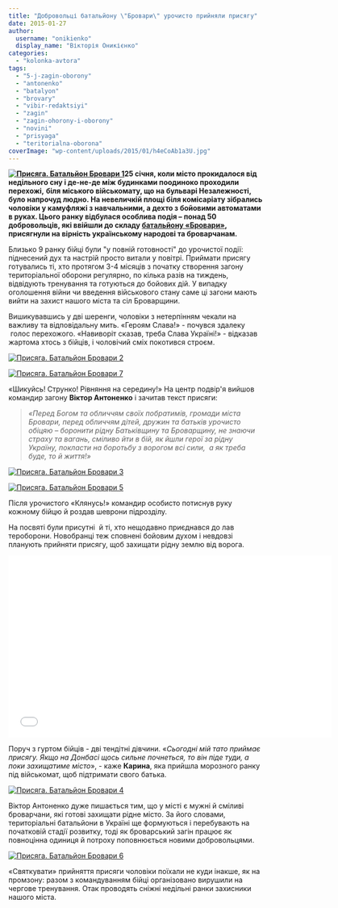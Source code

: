 ```yaml
---
title: "Добровольці батальйону \"Бровари\" урочисто прийняли присягу"
date: 2015-01-27
author: 
  username: "onikienko"
  display_name: "Вікторія Оникієнко"
categories: 
  - "kolonka-avtora"
tags: 
  - "5-j-zagin-oborony"
  - "antonenko"
  - "batalyon"
  - "brovary"
  - "vibir-redaktsiyi"
  - "zagin"
  - "zagin-ohorony-i-oborony"
  - "novini"
  - "prisyaga"
  - "teritorialna-oborona"
coverImage: "wp-content/uploads/2015/01/h4eCoAb1a3U.jpg"
---
```


**[![Присяга. Батальйон Бровари 1](https://mpz.brovary.org/wp-content/uploads/2015/01/h4eCoAb1a3U.jpg)](https://mpz.brovary.org/wp-content/uploads/2015/01/h4eCoAb1a3U.jpg)25 січня, коли місто прокидалося від недільного сну і де-не-де між будинками поодиноко проходили перехожі,** **біля міського військомату, що на бульварі Незалежності, було напрочуд людно. На невеличкій площі біля комісаріату **зібрались** чоловіки у камуфляжі з навчальними, а дехто з бойовими автоматами в руках. Цього ранку відбулася особлива подія – понад 50 добровольців, які ввійшли до складу [батальйону «Бровари»](https://mpz.brovary.org/batalyon-brovari-prosit-vognyu-i-lyudey/), присягнули на вірність українському народові та броварчанам.**

Близько 9 ранку бійці були "у повній готовності" до урочистої події: піднесений дух та настрій просто витали у повітрі. Приймати присягу готувались ті, хто протягом 3-4 місяців з початку створення загону територіальної оборони регулярно, по кілька разів на тиждень, відвідують тренування та готуються до бойових дій. У випадку оголошення війни чи введення військового стану саме ці загони мають вийти на захист нашого міста та сіл Броварщини.

Вишикувавшись у дві шеренги, чоловіки з нетерпінням чекали на важливу та відповідальну мить. «Героям Слава!» - почувся здалеку  голос перехожого. «Навиворіт сказав, треба Слава Україні!» - відказав жартома хтось з бійців, і чоловічий сміх покотився строєм.

[![Присяга. Батальйон Бровари 2](https://mpz.brovary.org/wp-content/uploads/2015/01/X5Hx-lJu2HA.jpg)](https://mpz.brovary.org/wp-content/uploads/2015/01/X5Hx-lJu2HA.jpg)

[![Присяга. Батальйон Бровари 7](https://mpz.brovary.org/wp-content/uploads/2015/01/7wHOSY5ZPkc.jpg)](https://mpz.brovary.org/wp-content/uploads/2015/01/7wHOSY5ZPkc.jpg)

«Шикуйсь! Струнко! Рівняння на середину!» На центр подвір'я вийшов командир загону **Віктор Антоненко** і зачитав текст присяги:

> _«Перед Богом та обличчям своїх побратимів, громади міста Бровари, перед обличчям дітей, дружин та батьків урочисто обіцяю – боронити рідну Батьківщину та Броварщину, не знаючи страху та вагань, сміливо йти в бій, як йшли герої за рідну Україну, покласти на боротьбу з ворогом всі сили,  а як треба буде, то й життя!»_

[![Присяга. Батальйон Бровари 3](https://mpz.brovary.org/wp-content/uploads/2015/01/XHTavLSfPrI.jpg)](https://mpz.brovary.org/wp-content/uploads/2015/01/XHTavLSfPrI.jpg)

[![Присяга. Батальйон Бровари 5](https://mpz.brovary.org/wp-content/uploads/2015/01/QyK93CddqBg.jpg)](https://mpz.brovary.org/wp-content/uploads/2015/01/QyK93CddqBg.jpg)

Після урочистого «Клянусь!» командир особисто потиснув руку кожному бійцю й роздав шеврони підрозділу.

На посвяті були присутні  й ті, хто нещодавно приєднався до лав тероборони. Новобранці теж сповнені бойовим духом і невдовзі планують прийняти присягу, щоб захищати рідну землю від ворога.

<iframe src="//www.youtube.com/embed/q2HBhClRXio" width="640" height="360" frameborder="0" allowfullscreen="allowfullscreen"></iframe>

Поруч з гуртом бійців - дві тендітні дівчини. «_Сьогодні мій тато приймає присягу. Якщо на Донбасі щось сильне почнеться, то він піде туди, а поки захищатиме місто_», - каже **Карина**, яка прийшла морозного ранку під військомат, щоб підтримати свого батька.

[![Присяга. Батальйон Бровари 4](https://mpz.brovary.org/wp-content/uploads/2015/01/aI3T6rkFE-U.jpg)](https://mpz.brovary.org/wp-content/uploads/2015/01/aI3T6rkFE-U.jpg)

Віктор Антоненко дуже пишається тим, що у місті є мужні й сміливі броварчани, які готові захищати рідне місто. За його словами, територіальні батальйони в Україні ще формуються і перебувають на початковій стадії розвитку, тоді як броварський загін працює як повноцінна одиниця й потроху поповнюється новими добровольцями.

[![Присяга. Батальйон Бровари 6](https://mpz.brovary.org/wp-content/uploads/2015/01/J1h0NLagtjU.jpg)](https://mpz.brovary.org/wp-content/uploads/2015/01/J1h0NLagtjU.jpg)

«Святкувати» прийняття присяги чоловіки поїхали не куди інакше, як на промзону: разом з командуванням бійці організовано вирушили на чергове тренування. Отак проводять сніжні недільні ранки захисники нашого міста.
